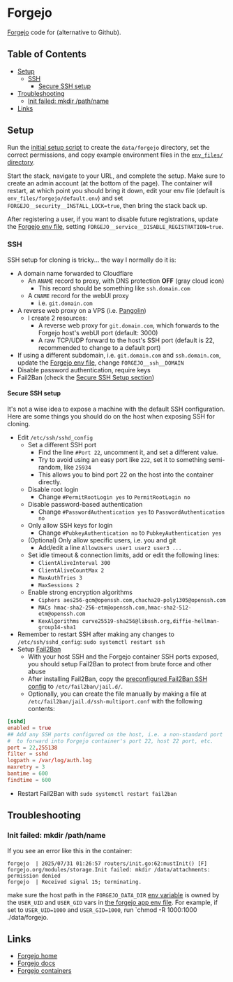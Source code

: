 # Forgejo <!-- omit in toc -->

[Forgejo](https://forgejo.org) code for (alternative to Github).

## Table of Contents <!-- omit in toc -->

- [Setup](#setup)
  - [SSH](#ssh)
    - [Secure SSH setup](#secure-ssh-setup)
- [Troubleshooting](#troubleshooting)
  - [Init failed: mkdir /path/name](#init-failed-mkdir-pathname)
- [Links](#links)

## Setup

Run the [initial setup script](./scripts/initial_setup.sh) to create the `data/forgejo` directory, set the correct permissions, and copy example environment files in the [`env_files/` directory](./env_files/).

Start the stack, navigate to your URL, and complete the setup. Make sure to create an admin account (at the bottom of the page). The container will restart, at which point you should bring it down, edit your env file (default is `env_files/forgejo/default.env`) and set `FORGEJO__security__INSTALL_LOCK=true`, then bring the stack back up.

After registering a user, if you want to disable future registrations, update the [Forgejo env file](./env_files/forgejo/example.env), setting `FORGEJO__service__DISABLE_REGISTRATION=true`.

### SSH

SSH setup for cloning is tricky... the way I normally do it is:

- A domain name forwarded to Cloudflare
  - An `ANAME` record to proxy, with DNS protection **OFF** (gray cloud icon)
    - This record should be something like `ssh.domain.com`
  - A `CNAME` record for the webUI proxy
    - i.e. `git.domain.com`
- A reverse web proxy on a VPS (i.e. [Pangolin](https://github.com/fosrl/pangolin))
  - I create 2 resources:
    - A reverse web proxy for `git.domain.com`, which forwards to the Forgejo host's webUI port (default: 3000)
    - A raw TCP/UDP forward to the host's SSH port (default is 22, recommended to change to a default port)
- If using a different subdomain, i.e. `git.domain.com` and `ssh.domain.com`, update the [Forgejo env file](./env_files/forgejo/example.env), change `FORGEJO__ssh__DOMAIN`
- Disable password authentication, require keys
- Fail2Ban (check the [Secure SSH Setup section](#secure-ssh-setup))

#### Secure SSH setup

It's not a wise idea to expose a machine with the default SSH configuration. Here are some things you should do on the host when exposing SSH for cloning.

- Edit `/etc/ssh/sshd_config`
  - Set a different SSH port
    - Find the line `#Port 22`, uncomment it, and set a different value.
    - Try to avoid using an easy port like `222`, set it to something semi-random, like `25934`
    - This allows you to bind port 22 on the host into the container directly.
  - Disable root login
    - Change `#PermitRootLogin yes` to `PermitRootLogin no`
  - Disable password-based authentication
    - Change `#PasswordAuthentication yes` to `PasswordAuthentication no`
  - Only allow SSH keys for login
    - Change `#PubkeyAuthentication no` to `PubkeyAuthentication yes`
  - (Optional) Only allow specific users, i.e. you and git
    - Add/edit a line `AllowUsers user1 user2 user3 ...`
  - Set idle timeout & connection limits, add or edit the following lines:
    - `ClientAliveInterval 300`
    - `ClientAliveCountMax 2`
    - `MaxAuthTries 3`
    - `MaxSessions 2`
  - Enable strong encryption algorithms
    - `Ciphers aes256-gcm@openssh.com,chacha20-poly1305@openssh.com`
    - `MACs hmac-sha2-256-etm@openssh.com,hmac-sha2-512-etm@openssh.com`
    - `KexAlgorithms curve25519-sha256@libssh.org,diffie-hellman-group14-sha1`
- Remember to restart SSH after making any changes to `/etc/ssh/sshd_config`: `sudo systemctl restart ssh`
- Setup [Fail2Ban](https://github.com/fail2ban/fail2ban)
  - With your host SSH and the Forgejo container SSH ports exposed, you should setup Fail2Ban to protect from brute force and other abuse
  - After installing Fail2Ban, copy the [preconfigured Fail2Ban SSH config](./fail2ban/ssh-multiport.conf) to `/etc/fail2ban/jail.d/`.
  - Optionally, you can create the file manually by making a file at `/etc/fail2ban/jail.d/ssh-multiport.conf` with the following contents:

```conf
[sshd]
enabled = true
## Add any SSH ports configured on the host, i.e. a non-standard port
#  to forward into Forgejo container's port 22, host 22 port, etc.
port = 22,255138
filter = sshd
logpath = /var/log/auth.log
maxretry = 3
bantime = 600
findtime = 600
```

  - Restart Fail2Ban with `sudo systemctl restart fail2ban`

## Troubleshooting

### Init failed: mkdir /path/name

If you see an error like this in the container:

```shell
forgejo  | 2025/07/31 01:26:57 routers/init.go:62:mustInit() [F] forgejo.org/modules/storage.Init failed: mkdir /data/attachments: permission denied
forgejo  | Received signal 15; terminating.
```

make sure the host path in the `FORGEJO_DATA_DIR` [env variable](./.env.example) is owned by the `USER_UID` and `USER_GID` vars in [the forgejo app env file](./env_files/forgejo/example.env). For example, if set to `USER_UID=1000` and `USER_GID=1000`, run `chmod -R 1000:1000 ./data/forgejo.

## Links

- [Forgejo home](https://forgejo.org)
- [Forgejo docs](https://forgejo.org/docs/latest/)
- [Forgejo containers](https://codeberg.org/forgejo/-/packages/container/forgejo/versions)
